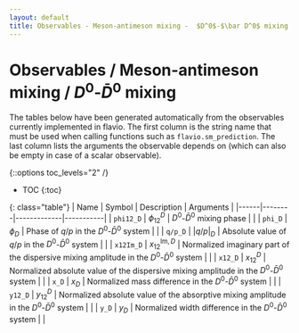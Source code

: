 ```yaml
---
layout: default
title: Observables - Meson-antimeson mixing -  $D^0$-$\bar D^0$ mixing
---
```


# Observables / Meson-antimeson mixing /  $D^0$-$\bar D^0$ mixing



The tables below have been generated automatically from the observables currently
implemented in flavio. The first column is the string name that must  be used
when calling functions such as `flavio.sm_prediction`. The last column lists
the arguments the observable depends on (which can also be empty in case of
a scalar observable).



{::options toc_levels="2" /}

* TOC
{:toc}

{: class="table"}
| Name | Symbol | Description | Arguments |
|------|--------|-------------|-----------|
| `phi12_D` | $\phi_{12}^D$ | $D^0$-$\bar D^0$ mixing phase |  |
| `phi_D` | $\phi_D$ | Phase of $q/p$ in the $D^0$-$\bar D^0$ system |  |
| `q/p_D` | $\vert q/p\vert_D$ | Absolute value of $q/p$ in the $D^0$-$\bar D^0$ system |  |
| `x12Im_D` | $x_{12}^{\text{Im},D}$ | Normalized imaginary part of the dispersive mixing amplitude in the $D^0$-$\bar D^0$ system |  |
| `x12_D` | $x_{12}^D$ | Normalized absolute value of the dispersive mixing amplitude in the $D^0$-$\bar D^0$ system |  |
| `x_D` | $x_D$ | Normalized mass difference in the $D^0$-$\bar D^0$ system |  |
| `y12_D` | $y_{12}^D$ | Normalized absolute value of the absorptive mixing amplitude in the $D^0$-$\bar D^0$ system |  |
| `y_D` | $y_D$ | Normalized width difference in the $D^0$-$\bar D^0$ system |  |


